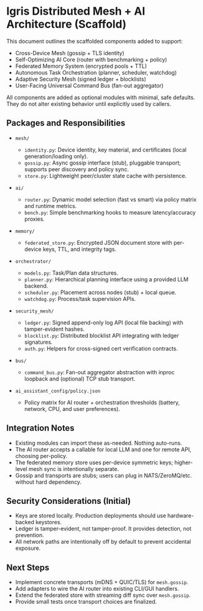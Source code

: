 # Igris Distributed Mesh + AI Architecture (Scaffold)

This document outlines the scaffolded components added to support:

- Cross-Device Mesh (gossip + TLS identity)
- Self-Optimizing AI Core (router with benchmarking + policy)
- Federated Memory System (encrypted pools + TTL)
- Autonomous Task Orchestration (planner, scheduler, watchdog)
- Adaptive Security Mesh (signed ledger + blocklists)
- User-Facing Universal Command Bus (fan-out aggregator)

All components are added as optional modules with minimal, safe defaults.
They do not alter existing behavior until explicitly used by callers.

## Packages and Responsibilities

- `mesh/`
  - `identity.py`: Device identity, key material, and certificates (local generation/loading only).
  - `gossip.py`: Async gossip interface (stub), pluggable transport; supports peer discovery and policy sync.
  - `store.py`: Lightweight peer/cluster state cache with persistence.

- `ai/`
  - `router.py`: Dynamic model selection (fast vs smart) via policy matrix and runtime metrics.
  - `bench.py`: Simple benchmarking hooks to measure latency/accuracy proxies.

- `memory/`
  - `federated_store.py`: Encrypted JSON document store with per-device keys, TTL, and integrity tags.

- `orchestrator/`
  - `models.py`: Task/Plan data structures.
  - `planner.py`: Hierarchical planning interface using a provided LLM backend.
  - `scheduler.py`: Placement across nodes (stub) + local queue.
  - `watchdog.py`: Process/task supervision APIs.

- `security_mesh/`
  - `ledger.py`: Signed append-only log API (local file backing) with tamper-evident hashes.
  - `blocklist.py`: Distributed blocklist API integrating with ledger signatures.
  - `auth.py`: Helpers for cross-signed cert verification contracts.

- `bus/`
  - `command_bus.py`: Fan-out aggregator abstraction with inproc loopback and (optional) TCP stub transport.

- `ai_assistant_config/policy.json`
  - Policy matrix for AI router + orchestration thresholds (battery, network, CPU, and user preferences).

## Integration Notes

- Existing modules can import these as-needed. Nothing auto-runs.
- The AI router accepts a callable for local LLM and one for remote API, choosing per-policy.
- The federated memory store uses per-device symmetric keys; higher-level mesh sync is intentionally separate.
- Gossip and transports are stubs; users can plug in NATS/ZeroMQ/etc. without hard dependency.

## Security Considerations (Initial)

- Keys are stored locally. Production deployments should use hardware-backed keystores.
- Ledger is tamper-evident, not tamper-proof. It provides detection, not prevention.
- All network paths are intentionally off by default to prevent accidental exposure.

## Next Steps

- Implement concrete transports (mDNS + QUIC/TLS) for `mesh.gossip`.
- Add adapters to wire the AI router into existing CLI/GUI handlers.
- Extend the federated store with streaming diff sync over `mesh.gossip`.
- Provide small tests once transport choices are finalized.

